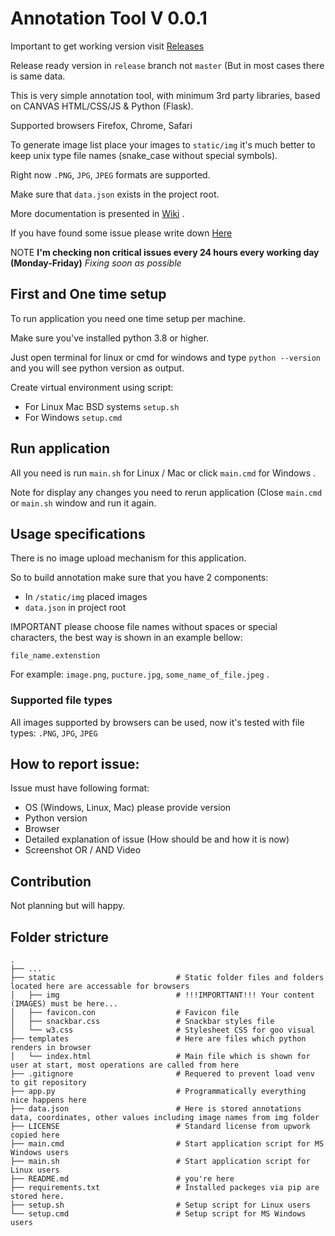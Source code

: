# Annotation Tool V 0.0.1

Important to get working version visit [Releases](https://github.com/labadze/annotation_tool/releases)

Release ready version in `release` branch not `master` (But in most cases there is same data.


This is very simple annotation tool, with minimum 3rd party libraries, based on CANVAS HTML/CSS/JS & Python (Flask).

Supported browsers Firefox, Chrome, Safari



To generate image list place your images to `static/img` it's much better to keep unix type file names (snake_case without special symbols).

Right now `.PNG`, `JPG`, `JPEG` formats are supported.


Make sure that `data.json` exists in the project root.


More documentation is presented in [Wiki](https://github.com/labadze/annotation_tool/wiki) .

If you have found some issue please write down [Here](https://github.com/labadze/annotation_tool/issues)

NOTE __I'm checking non critical issues every 24 hours every working day (Monday-Friday)__ _Fixing soon as possible_



## First and One time setup

To run application you need one time setup per machine. 

Make sure you've installed python 3.8 or higher.

Just open terminal for linux or cmd for windows and type `python --version` and you will see python version as output.


Create virtual environment using script:
 - For Linux Mac BSD systems `setup.sh`
 - For Windows `setup.cmd`



## Run application

All you need is run `main.sh` for Linux / Mac or click `main.cmd` for Windows .


Note for display any changes you need to rerun application (Close `main.cmd` or `main.sh` window and run it again.



## Usage specifications

There is no image upload mechanism for this application. 

So to build annotation make sure that you have 2 components:

 - In `/static/img` placed images
 - `data.json` in project root

IMPORTANT please choose file names without spaces or special characters, the best way is shown in an example bellow:

`file_name.extenstion`

For example: `image.png`, `pucture.jpg`, `some_name_of_file.jpeg` .



### Supported file types

All images supported by browsers can be used, now it's tested with file types: `.PNG`, `JPG`, `JPEG`


## How to report issue:

Issue must have following format:

 - OS (Windows, Linux, Mac) please provide version
 - Python version
 - Browser 
 - Detailed explanation of issue (How should be and how it is now)
 - Screenshot OR / AND Video 


## Contribution

Not planning but will happy.


## Folder stricture

    .
    ├── ...
    ├── static                           # Static folder files and folders located here are accessable for browsers
    │   ├── img                          # !!!IMPORTTANT!!! Your content (IMAGES) must be here...
    │   ├── favicon.con                  # Favicon file
    │   ├── snackbar.css                 # Snackbar styles file
    │   └── w3.css                       # Stylesheet CSS for goo visual
    ├── templates                        # Here are files which python renders in browser
    │   └── index.html                   # Main file which is shown for user at start, most operations are called from here
    ├── .gitignore                       # Requered to prevent load venv to git repository
    ├── app.py                           # Programmatically everything nice happens here
    ├── data.json                        # Here is stored annotations data, coordinates, other values including image names from img folder
    ├── LICENSE                          # Standard license from upwork copied here
    ├── main.cmd                         # Start application script for MS Windows users
    ├── main.sh                          # Start application script for Linux users
    ├── README.md                        # you're here
    ├── requirements.txt                 # Installed packeges via pip are stored here.
    ├── setup.sh                         # Setup script for Linux users
    └── setup.cmd                        # Setup script for MS Windows users



